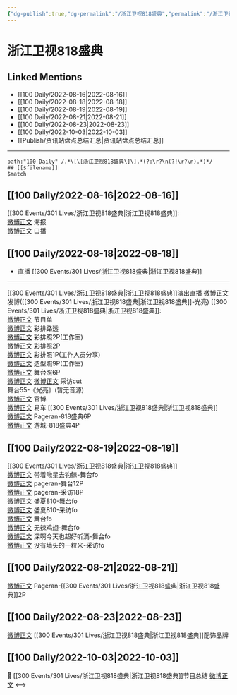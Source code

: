 ```yaml
---
{"dg-publish":true,"dg-permalink":"/浙江卫视818盛典","permalink":"/浙江卫视818盛典/","created":"2022-12-07T16:05:19.000+08:00","updated":"2023-04-10T16:24:46.441+08:00"}
---
```


# 浙江卫视818盛典

## Linked Mentions
- [[100 Daily/2022-08-16\|2022-08-16]]
- [[100 Daily/2022-08-18\|2022-08-18]]
- [[100 Daily/2022-08-19\|2022-08-19]]
- [[100 Daily/2022-08-21\|2022-08-21]]
- [[100 Daily/2022-08-23\|2022-08-23]]
- [[100 Daily/2022-10-03\|2022-10-03]]
- [[Publish/资讯站盘点总结汇总\|资讯站盘点总结汇总]]


---

```expander
path:"100 Daily" /.*\[\[浙江卫视818盛典\]\].*(?:\r?\n(?!\r?\n).*)*/
## [[$filename]]
$match
```
## [[100 Daily/2022-08-16\|2022-08-16]]
[[300 Events/301 Lives/浙江卫视818盛典\|浙江卫视818盛典]]:  
[微博正文](https://m.weibo.cn/5766335093/4803030636300749) 海报  
[微博正文](https://m.weibo.cn/5766335093/4803039464262405) 口播
## [[100 Daily/2022-08-18\|2022-08-18]]
  - 直播 [[300 Events/301 Lives/浙江卫视818盛典\|浙江卫视818盛典]]
---
[[300 Events/301 Lives/浙江卫视818盛典\|浙江卫视818盛典]]演出直播
[微博正文](https://m.weibo.cn/1736988591/4803960362503865) 发博([[300 Events/301 Lives/浙江卫视818盛典\|浙江卫视818盛典]]-光亮)
[[300 Events/301 Lives/浙江卫视818盛典\|浙江卫视818盛典]]:  
[微博正文](https://m.weibo.cn/5766335093/4803830921823440) 节目单  
[微博正文](https://m.weibo.cn/2110705772/4803769605295338) 彩排路透  
[微博正文](https://m.weibo.cn/7478855230/4803747609582688) 彩排照2P(工作室)  
[微博正文](https://m.weibo.cn/5766335093/4803768346741780) 彩排照2P  
[微博正文](https://m.weibo.cn/1846843604/4803938895535742) 彩排照1P(工作人员分享)  
[微博正文](https://m.weibo.cn/7478855230/4803931529809642) 造型照9P(工作室)  
[微博正文](https://m.weibo.cn/7478855230/4803961712804453) 舞台照6P  
[微博正文](https://m.weibo.cn/3223747774/4803938613987103) [微博正文](https://m.weibo.cn/6466290670/4803959287712407) 采访cut  
舞台55-《光亮》(暂无音源)  
[微博正文](https://m.weibo.cn/5766335093/4803942708677834) 官博  
[微博正文](https://m.weibo.cn/1912222221/4803950668158580) 易车
[[300 Events/301 Lives/浙江卫视818盛典\|浙江卫视818盛典]]  
[微博正文](https://m.weibo.cn/7633014126/4803946642933659) Pageran-818盛典6P  
[微博正文](https://m.weibo.cn/1801743981/4803931589056396) 游城-818盛典4P
## [[100 Daily/2022-08-19\|2022-08-19]]
[[300 Events/301 Lives/浙江卫视818盛典\|浙江卫视818盛典]]  
[微博正文](https://m.weibo.cn/3246571812/4804209297852476) 带着啾星去钓鲸-舞台fo  
[微博正文](https://m.weibo.cn/7633014126/4804189299671887) pageran-舞台12P  
[微博正文](https://m.weibo.cn/7633014126/4804178964387234) pageran-采访18P  
[微博正文](https://m.weibo.cn/5926328192/4803929920242778) 盛夏810-舞台fo  
[微博正文](https://m.weibo.cn/5926328192/4804088800480359) 盛夏810-采访fo  
[微博正文](https://m.weibo.cn/7633014126/4804123490780170) 舞台fo  
[微博正文](https://m.weibo.cn/7495641082/4803996654764990) 无辣鸡翅-舞台fo  
[微博正文](https://m.weibo.cn/3123996041/4803995589674991) 深啊今天也超好听滴-舞台fo  
[微博正文](https://m.weibo.cn/6341302781/4804111462039622) 没有墙头的一粒米-采访fo

## [[100 Daily/2022-08-21\|2022-08-21]]
[微博正文](https://weibo.com/detail/4804689382868320) Pageran-[[300 Events/301 Lives/浙江卫视818盛典\|浙江卫视818盛典]]2P

## [[100 Daily/2022-08-23\|2022-08-23]]
[微博正文](https://m.weibo.cn/2911940961/4805702504154012) [[300 Events/301 Lives/浙江卫视818盛典\|浙江卫视818盛典]]配饰品牌
## [[100 Daily/2022-10-03\|2022-10-03]]
🌟 [[300 Events/301 Lives/浙江卫视818盛典\|浙江卫视818盛典]]节目总结 [微博正文](https://m.weibo.cn/6466290670/4820520455638250)
<-->